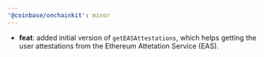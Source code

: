 ```yaml
---
'@coinbase/onchainkit': minor
---
```


- **feat**: added initial version of `getEASAttestations`, which helps getting the user attestations from the Ethereum Attetation Service (EAS).
